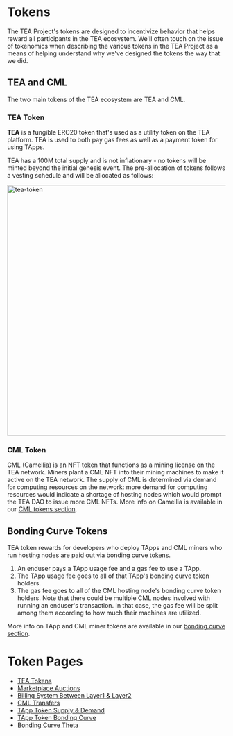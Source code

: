 # Tokens

The TEA Project's tokens are designed to incentivize behavior that helps reward all participants in the TEA ecosystem. We'll often touch on the issue of tokenomics when describing the various tokens in the TEA Project as a means of helping understand why we've designed the tokens the way that we did.

## TEA and CML

The two main tokens of the TEA ecosystem are TEA and CML.

### TEA Token

**TEA** is a fungible ERC20 token that's used as a utility token on the TEA platform. TEA is used to both pay gas fees as well as a payment token for using TApps.

TEA has a 100M total supply and is not inflationary - no tokens will be minted beyond the initial genesis event. The pre-allocation of tokens follows a vesting schedule and will be allocated as follows:

<img width="578" alt="tea-token" src="https://user-images.githubusercontent.com/86096370/213342482-55b9be9b-2d01-44a2-a141-493d4b40e3a5.png">

### CML Token

CML (Camellia) is an NFT token that functions as a mining license on the TEA network. Miners plant a CML NFT into their mining machines to make it active on the TEA network. The supply of CML is determined via demand for computing resources on the network: more demand for computing resources would indicate a shortage of hosting nodes which would prompt the TEA DAO to issue more CML NFTs. More info on Camellia is available in our [CML tokens section](cml-tokens/README.md).

## Bonding Curve Tokens

TEA token rewards for developers who deploy TApps and CML miners who run hosting nodes are paid out via bonding curve tokens.

1. An enduser pays a TApp usage fee and a gas fee to use a TApp.
1. The TApp usage fee goes to all of that TApp's bonding curve token holders.
1. The gas fee goes to all of the CML hosting node's bonding curve token holders. Note that there could be multiple CML nodes involved with running an enduser's transaction. In that case, the gas fee will be split among them according to how much their machines are utilized.

More info on TApp and CML miner tokens are available in our [bonding curve section](bonding-curve-tokens/README.md).

# Token Pages

* [TEA Tokens](_token/TEA-Tokens.md)
* [Marketplace Auctions](_token/Marketplace-Auctions.md)
* [Billing System Between Layer1 & Layer2](_token/Billing-system-between-layer1-layer2.md)
* [CML Transfers](_token/CML-Migration-(Transfer).md)
* [TApp Token Supply & Demand](_token/TApp-Token-Supply-and-Demand.md)
* [TApp Token Bonding Curve](_token/Bonding-curve.md)
* [Bonding Curve Theta](_token/Bonding-Curve-Theta.md)
